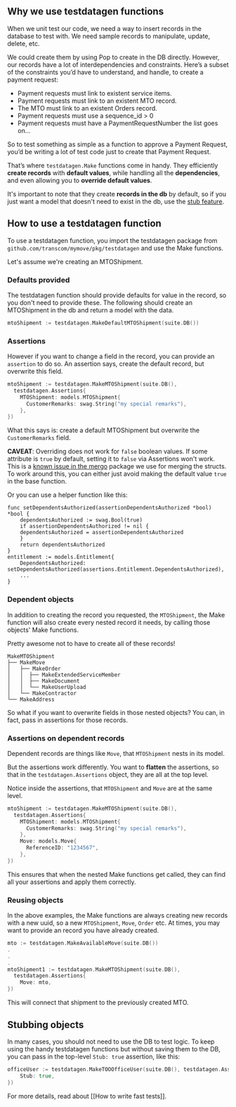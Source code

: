 ## Why we use testdatagen functions
When we unit test our code, we need a way to insert records in the database to test with. We need sample records to manipulate, update, delete, etc.

We could create them by using Pop to create in the DB directly. However, our records have a lot of interdependencies and constraints. Here’s a subset of the constraints you’d have to understand, and handle, to create a payment request:
* Payment requests must link to existent service items.
* Payment requests must link to an existent MTO record.
* The MTO must link to an existent Orders record.
* Payment requests must use a sequence_id > 0
* Payment requests must have a PaymentRequestNumber
the list goes on…

So to test something as simple as a function to approve a Payment Request, you’d be writing a lot of test code just to create that Payment Request.

That’s where `testdatagen.Make` functions come in handy. They efficiently **create records** with **default values**, while handling all the **dependencies**, and even allowing you to **override default values**.

It's important to note that they create **records in the db** by default, so if you just want a model that doesn't need to exist in the db, use the [stub feature](#stubbing-objects). 

## How to use a testdatagen function

To use a testdatagen function, you import the testdatagen package from `github.com/transcom/mymove/pkg/testdatagen` and use the Make functions. 

Let's assume we're creating an MTOShipment.

### Defaults provided
The testdatagen function should provide defaults for value in the record, so you don't need to provide these. The following should create an MTOShipment in the db and return a model with the data.

```go
mtoShipment := testdatagen.MakeDefaultMTOShipment(suite.DB())
```

### Assertions
However if you want to change a field in the record, you can provide an `assertion` to do so. 
An assertion says, create the default record, but overwrite this field.

```go
mtoShipment := testdatagen.MakeMTOShipment(suite.DB(), 
  testdatagen.Assertions{
    MTOShipment: models.MTOShipment{
      CustomerRemarks: swag.String("my special remarks"),
    },
})
```

What this says is: create a default MTOShipment but overwrite the `CustomerRemarks` field.

**CAVEAT**: Overriding does not work for `false` boolean values. If some attribute is `true` by default, setting it to `false` via Assertions won't work. This is a [known issue in the mergo](https://github.com/imdario/mergo/issues/165) package we use for merging the structs. To work around this, you can either just avoid making the default value `true` in the base function. 

Or you can use a helper function like this:
```golang
func setDependentsAuthorized(assertionDependentsAuthorized *bool) *bool {
    dependentsAuthorized := swag.Bool(true)
    if assertionDependentsAuthorized != nil {
	dependentsAuthorized = assertionDependentsAuthorized
    }
    return dependentsAuthorized
}
entitlement := models.Entitlement{
    DependentsAuthorized:  setDependentsAuthorized(assertions.Entitlement.DependentsAuthorized),
    ...
}
```

### Dependent objects
In addition to creating the record you requested, the `MTOShipment`, the Make function will also create every nested record it needs, by calling those objects' Make functions.

Pretty awesome not to have to create all of these records!

```
MakeMTOShipment
├── MakeMove
│   ├── MakeOrder
│   │  ├── MakeExtendedServiceMember
│   │  ├── MakeDocument
│   │  └── MakeUserUpload
│   └── MakeContractor
└── MakeAddress
```

So what if you want to overwrite fields in those nested objects? You can, in fact, pass in assertions for those records. 

### Assertions on dependent records
Dependent records are things like `Move`, that `MTOShipment` nests in its model.

But the assertions work differently. You want to **flatten** the assertions, so that in the `testdatagen.Assertions` object, they are all at the top level.

Notice inside the assertions, that `MTOShipment` and `Move` are at the same level.

```go
mtoShipment := testdatagen.MakeMTOShipment(suite.DB(), 
  testdatagen.Assertions{
    MTOShipment: models.MTOShipment{
      CustomerRemarks: swag.String("my special remarks"),
    },
    Move: models.Move{
	  ReferenceID: "1234567",
    },
})
```

This ensures that when the nested Make functions get called, they can find all your assertions and apply them correctly.

### Reusing objects
In the above examples, the Make functions are always creating new records with a new uuid, so a new `MTOShipment`, `Move`, `Order` etc. At times, you may want to provide an record you have already created. 

```go
mto := testdatagen.MakeAvailableMove(suite.DB())
.
.
.
mtoShipment1 := testdatagen.MakeMTOShipment(suite.DB(), 
  testdatagen.Assertions{
    Move: mto,
})
```

This will connect that shipment to the previously created MTO. 

## Stubbing objects

In many cases, you should not need to use the DB to test logic. To keep using the handy testdatagen functions but without saving them to the DB, you can pass in the top-level `Stub: true` assertion, like this:

```go
officeUser := testdatagen.MakeTOOOfficeUser(suite.DB(), testdatagen.Assertions{
    Stub: true,
})
```
For more details, read about [[How to write fast tests]].